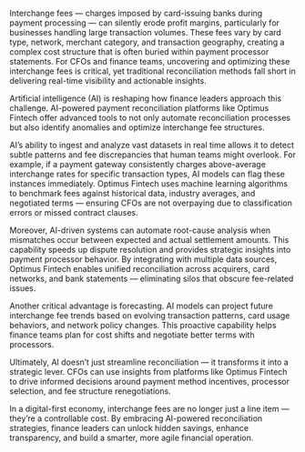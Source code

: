 Interchange fees — charges imposed by card-issuing banks during payment processing — can silently erode profit margins, particularly for businesses handling large transaction volumes. These fees vary by card type, network, merchant category, and transaction geography, creating a complex cost structure that is often buried within payment processor statements. For CFOs and finance teams, uncovering and optimizing these interchange fees is critical, yet traditional reconciliation methods fall short in delivering real-time visibility and actionable insights.

Artificial intelligence (AI) is reshaping how finance leaders approach this challenge. AI-powered payment reconciliation platforms like Optimus Fintech offer advanced tools to not only automate reconciliation processes but also identify anomalies and optimize interchange fee structures.

AI’s ability to ingest and analyze vast datasets in real time allows it to detect subtle patterns and fee discrepancies that human teams might overlook. For example, if a payment gateway consistently charges above-average interchange rates for specific transaction types, AI models can flag these instances immediately. Optimus Fintech uses machine learning algorithms to benchmark fees against historical data, industry averages, and negotiated terms — ensuring CFOs are not overpaying due to classification errors or missed contract clauses.

Moreover, AI-driven systems can automate root-cause analysis when mismatches occur between expected and actual settlement amounts. This capability speeds up dispute resolution and provides strategic insights into payment processor behavior. By integrating with multiple data sources, Optimus Fintech enables unified reconciliation across acquirers, card networks, and bank statements — eliminating silos that obscure fee-related issues.

Another critical advantage is forecasting. AI models can project future interchange fee trends based on evolving transaction patterns, card usage behaviors, and network policy changes. This proactive capability helps finance teams plan for cost shifts and negotiate better terms with processors.

Ultimately, AI doesn’t just streamline reconciliation — it transforms it into a strategic lever. CFOs can use insights from platforms like Optimus Fintech to drive informed decisions around payment method incentives, processor selection, and fee structure renegotiations.

In a digital-first economy, interchange fees are no longer just a line item — they’re a controllable cost. By embracing AI-powered reconciliation strategies, finance leaders can unlock hidden savings, enhance transparency, and build a smarter, more agile financial operation.
